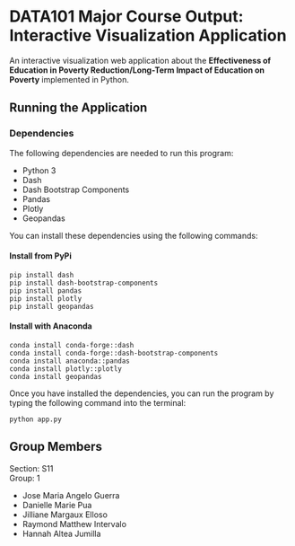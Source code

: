 # DATA101 Major Course Output: Interactive Visualization Application

An interactive visualization web application about the **Effectiveness of Education in Poverty Reduction/Long-Term Impact of Education on Poverty** implemented in Python.

## Running the Application
### Dependencies
The following dependencies are needed to run this program:
- Python 3
- Dash
- Dash Bootstrap Components
- Pandas
- Plotly
- Geopandas

You can install these dependencies using the following commands:
#### Install from PyPi
```
pip install dash
pip install dash-bootstrap-components
pip install pandas
pip install plotly
pip install geopandas
```
#### Install with Anaconda
```
conda install conda-forge::dash
conda install conda-forge::dash-bootstrap-components
conda install anaconda::pandas
conda install plotly::plotly
conda install geopandas
```
Once you have installed the dependencies, you can run the program by typing the following command into the terminal:
```
python app.py
```

## Group Members
Section: S11<br>
Group: 1
- Jose Maria Angelo Guerra
- Danielle Marie Pua
- Jilliane Margaux Elloso
- Raymond Matthew Intervalo
- Hannah Altea Jumilla
